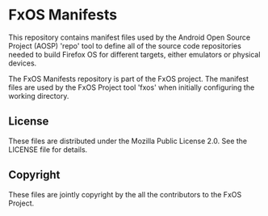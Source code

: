 # FxOS Manifests

This repository contains manifest files used by the Android Open Source
Project (AOSP) 'repo' tool to define all of the source code repositories
needed to build Firefox OS for different targets, either emulators or
physical devices.

The FxOS Manifests repository is part of the FxOS project. The manifest
files are used by the FxOS Project tool 'fxos' when initially 
configuring the working directory.

## License

These files are distributed under the Mozilla Public License 2.0. See
the LICENSE file for details.

## Copyright

These files are jointly copyright by the all the contributors to the 
FxOS Project.
